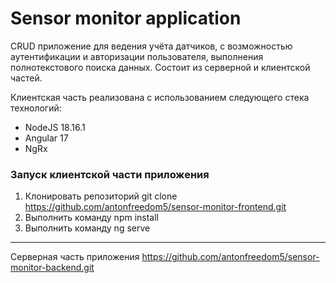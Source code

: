 # Sensor monitor application

CRUD приложение для ведения учёта датчиков, с возможностью аутентификации и авторизации пользователя, выполнения полнотекстового поиска данных. Состоит из серверной и клиентской частей.

Клиентская часть реализована с использованием следующего стека технологий:
* NodeJS 18.16.1
* Angular 17
* NgRx

### Запуск клиентской части приложения

1. Клонировать репозиторий git clone https://github.com/antonfreedom5/sensor-monitor-frontend.git
2. Выполнить команду npm install
3. Выполнить команду ng serve


---
Серверная часть приложения https://github.com/antonfreedom5/sensor-monitor-backend.git
